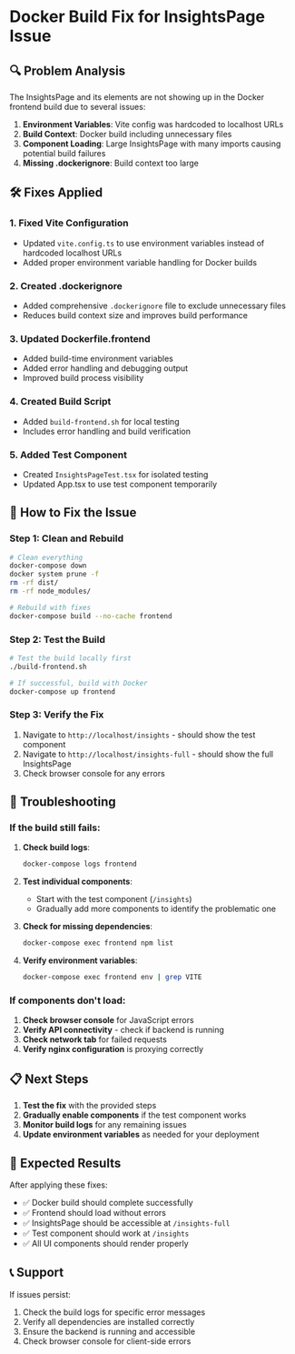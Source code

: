 # Docker Build Fix for InsightsPage Issue

## 🔍 **Problem Analysis**

The InsightsPage and its elements are not showing up in the Docker frontend build due to several issues:

1. **Environment Variables**: Vite config was hardcoded to localhost URLs
2. **Build Context**: Docker build including unnecessary files
3. **Component Loading**: Large InsightsPage with many imports causing potential build failures
4. **Missing .dockerignore**: Build context too large

## 🛠️ **Fixes Applied**

### 1. Fixed Vite Configuration
- Updated `vite.config.ts` to use environment variables instead of hardcoded localhost URLs
- Added proper environment variable handling for Docker builds

### 2. Created .dockerignore
- Added comprehensive `.dockerignore` file to exclude unnecessary files
- Reduces build context size and improves build performance

### 3. Updated Dockerfile.frontend
- Added build-time environment variables
- Added error handling and debugging output
- Improved build process visibility

### 4. Created Build Script
- Added `build-frontend.sh` for local testing
- Includes error handling and build verification

### 5. Added Test Component
- Created `InsightsPageTest.tsx` for isolated testing
- Updated App.tsx to use test component temporarily

## 🚀 **How to Fix the Issue**

### Step 1: Clean and Rebuild
```bash
# Clean everything
docker-compose down
docker system prune -f
rm -rf dist/
rm -rf node_modules/

# Rebuild with fixes
docker-compose build --no-cache frontend
```

### Step 2: Test the Build
```bash
# Test the build locally first
./build-frontend.sh

# If successful, build with Docker
docker-compose up frontend
```

### Step 3: Verify the Fix
1. Navigate to `http://localhost/insights` - should show the test component
2. Navigate to `http://localhost/insights-full` - should show the full InsightsPage
3. Check browser console for any errors

## 🔧 **Troubleshooting**

### If the build still fails:

1. **Check build logs**:
   ```bash
   docker-compose logs frontend
   ```

2. **Test individual components**:
   - Start with the test component (`/insights`)
   - Gradually add more components to identify the problematic one

3. **Check for missing dependencies**:
   ```bash
   docker-compose exec frontend npm list
   ```

4. **Verify environment variables**:
   ```bash
   docker-compose exec frontend env | grep VITE
   ```

### If components don't load:

1. **Check browser console** for JavaScript errors
2. **Verify API connectivity** - check if backend is running
3. **Check network tab** for failed requests
4. **Verify nginx configuration** is proxying correctly

## 📋 **Next Steps**

1. **Test the fix** with the provided steps
2. **Gradually enable components** if the test component works
3. **Monitor build logs** for any remaining issues
4. **Update environment variables** as needed for your deployment

## 🎯 **Expected Results**

After applying these fixes:
- ✅ Docker build should complete successfully
- ✅ Frontend should load without errors
- ✅ InsightsPage should be accessible at `/insights-full`
- ✅ Test component should work at `/insights`
- ✅ All UI components should render properly

## 📞 **Support**

If issues persist:
1. Check the build logs for specific error messages
2. Verify all dependencies are installed correctly
3. Ensure the backend is running and accessible
4. Check browser console for client-side errors
